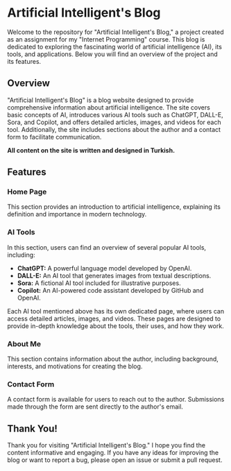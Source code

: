 # Artificial Intelligent's Blog
Welcome to the repository for "Artificial Intelligent's Blog," a project created as an assignment for my "Internet Programming" course. This blog is dedicated to exploring the fascinating world of artificial intelligence (AI), its tools, and applications. Below you will find an overview of the project and its features.

## Overview
"Artificial Intelligent's Blog" is a blog website designed to provide comprehensive information about artificial intelligence. The site covers basic concepts of AI, introduces various AI tools such as ChatGPT, DALL-E, Sora, and Copilot, and offers detailed articles, images, and videos for each tool. Additionally, the site includes sections about the author and a contact form to facilitate communication.

**All content on the site is written and designed in Turkish.**

## Features
### Home Page
This section provides an introduction to artificial intelligence, explaining its definition and importance in modern technology.

### AI Tools
In this section, users can find an overview of several popular AI tools, including:

- **ChatGPT:** A powerful language model developed by OpenAI.
- **DALL-E:** An AI tool that generates images from textual descriptions.
- **Sora:** A fictional AI tool included for illustrative purposes.
- **Copilot:** An AI-powered code assistant developed by GitHub and OpenAI.

Each AI tool mentioned above has its own dedicated page, where users can access detailed articles, images, and videos. These pages are designed to provide in-depth knowledge about the tools, their uses, and how they work.

### About Me
This section contains information about the author, including background, interests, and motivations for creating the blog.

### Contact Form
A contact form is available for users to reach out to the author. Submissions made through the form are sent directly to the author's email.

## Thank You!
Thank you for visiting "Artificial Intelligent's Blog." I hope you find the content informative and engaging. If you have any ideas for improving the blog or want to report a bug, please open an issue or submit a pull request.
